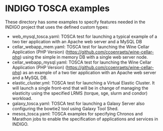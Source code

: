 # INDIGO TOSCA examples

These directory has some examples to specify features needed in the INDIGO project that uses the defined custom types: 

* web_mysql_tosca.yaml: TOSCA test for launching a typical example of a two tier application with an
  Apache web server and a MySQL DB
* cellar_webapp_mem.yaml: TOSCA test for launching the Wine Cellar Application (PHP Version) (https://github.com/ccoenraets/wine-cellar-php) using the simple in memory DB with a single web server node.
* cellar_webapp_mysql.yaml: TOSCA test for launching the Wine Cellar Application (PHP Version) (https://github.com/ccoenraets/wine-cellar-php) as an example of a two tier application with an Apache web server and a MySQL DB.
* elastic_cluster.yml: TOSCA test for launching a Virtual Elastic Cluster. It will launch a single front-end that will be in change of managing the elasticity using the specified LRMS (torque, sge, slurm and condor) workload.
* galaxy_tosca.yaml: TOSCA test for launching a Galaxy Server also configuring the bowtie2 tool using Galaxy Tool Shed.
* mesos_tosca.yaml: TOSCA examples for specifying Chronos and Marathon jobs to enable the   specification of applications and services in INDIGO.